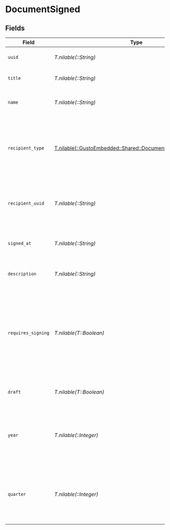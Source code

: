 # DocumentSigned


## Fields

| Field                                                                                                                                   | Type                                                                                                                                    | Required                                                                                                                                | Description                                                                                                                             |
| --------------------------------------------------------------------------------------------------------------------------------------- | --------------------------------------------------------------------------------------------------------------------------------------- | --------------------------------------------------------------------------------------------------------------------------------------- | --------------------------------------------------------------------------------------------------------------------------------------- |
| `uuid`                                                                                                                                  | *T.nilable(::String)*                                                                                                                   | :heavy_minus_sign:                                                                                                                      | The UUID of the document                                                                                                                |
| `title`                                                                                                                                 | *T.nilable(::String)*                                                                                                                   | :heavy_minus_sign:                                                                                                                      | The title of the document                                                                                                               |
| `name`                                                                                                                                  | *T.nilable(::String)*                                                                                                                   | :heavy_minus_sign:                                                                                                                      | The type identifier of the document                                                                                                     |
| `recipient_type`                                                                                                                        | [T.nilable(::GustoEmbedded::Shared::DocumentSignedRecipientType)](../../models/shared/documentsignedrecipienttype.md)                   | :heavy_minus_sign:                                                                                                                      | The type of recipient associated with the document (will be `Contractor` for Contractor Documents)                                      |
| `recipient_uuid`                                                                                                                        | *T.nilable(::String)*                                                                                                                   | :heavy_minus_sign:                                                                                                                      | Unique identifier for the recipient associated with the document                                                                        |
| `signed_at`                                                                                                                             | *T.nilable(::String)*                                                                                                                   | :heavy_minus_sign:                                                                                                                      | When the document was signed (will be `null` if unsigned)                                                                               |
| `description`                                                                                                                           | *T.nilable(::String)*                                                                                                                   | :heavy_minus_sign:                                                                                                                      | The description of the document                                                                                                         |
| `requires_signing`                                                                                                                      | *T.nilable(T::Boolean)*                                                                                                                 | :heavy_minus_sign:                                                                                                                      | A boolean flag that indicates whether the document needs signing or not. Note that this value will change after the document is signed. |
| `draft`                                                                                                                                 | *T.nilable(T::Boolean)*                                                                                                                 | :heavy_minus_sign:                                                                                                                      | If the document is in a draft state                                                                                                     |
| `year`                                                                                                                                  | *T.nilable(::Integer)*                                                                                                                  | :heavy_minus_sign:                                                                                                                      | The year of this document. This value is nullable and will not be present on all documents.                                             |
| `quarter`                                                                                                                               | *T.nilable(::Integer)*                                                                                                                  | :heavy_minus_sign:                                                                                                                      | The quarter of this document. This value is nullable and will not be present on all documents.                                          |